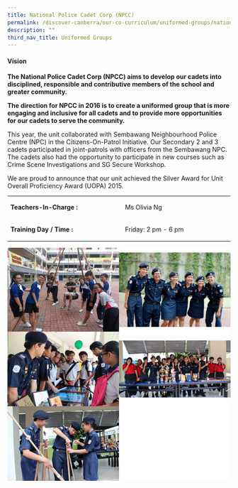 ```yaml
---
title: National Police Cadet Corp (NPCC)
permalink: /discover-canberra/our-co-curriculum/uniformed-groups/national-police-cadet-corp-npcc/
description: ""
third_nav_title: Uniformed Groups
---
```

<h4><strong>Vision</strong></h4>
<p><strong>The National Police Cadet Corp (NPCC) aims to develop our cadets into disciplined, responsible and contributive members of the school and greater community.</strong></p>
<p><strong>The direction for NPCC in 2016 is to create a uniformed group that is more engaging and inclusive for all cadets and to provide more opportunities for our cadets to serve the community.</strong></p>
<p>This year, the unit collaborated with Sembawang Neighbourhood Police Centre (NPC) in the Citizens-On-Patrol Initiative. Our Secondary 2 and 3 cadets participated in joint-patrols with officers from the Sembawang NPC. The cadets also had the opportunity to participate in new courses such as Crime Scene Investigations and SG Secure Workshop.</p>
<p>We are proud to announce that our unit achieved the Silver Award for Unit Overall Proficiency Award (UOPA) 2015.</p>
<div>
<table border="0" cellpadding="10">
<tbody>
<tr>
<td width="250">
<p><strong>Teachers-In-Charge :</strong></p>
</td>
<td width="237">
<p>Ms Olivia Ng</p>
</td>
</tr>
<tr>
<td>
<p><strong>Training Day / Time :</strong></p>
</td>
<td>
<p>Friday: 2 pm - 6 pm</p>
</td>
</tr>
</tbody>
</table>
</div>

![](/images/npcc.jpg)